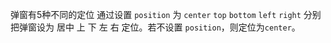 弹窗有5种不同的定位
通过设置 `position` 为 `center` `top` `bottom` `left` `right` 分别把弹窗设为 居中 上 下 左 右 定位。若不设置 `position`，则定位为`center`。